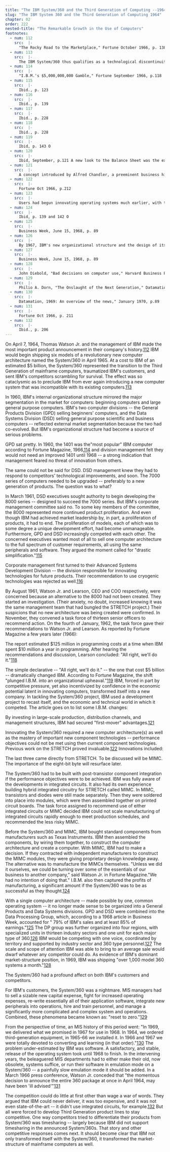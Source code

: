 ```yaml
---
title: "The IBM System/360 and the Third Generation of Computing --1964"
slug: "The IBM System 360 and the Third Generation of Computing 1964"
chapter: 02
order: 222
nested-title: "The Remarkable Growth in the Use of Computers"
footnotes:
  - num: 112
    src:  |-
      "The Rocky Road to the Marketplace," Fortune October 1966, p. 138
  - num: 113
    src:  |-
      The IBM System/360 thus qualifies as a technological discontinuity.
  - num: 114
    src:  |-
      "I.B.M.'s $5,000,000,000 Gamble," Fortune September 1966, p.118
  - num: 115
    src:  |-
      Ibid., p. 123
  - num: 116
    src:  |-
      Ibid., p. 139
  - num: 117
    src:  |-
      Ibid., p. 228
  - num: 118
    src:  |-
      Ibid., p. 228
  - num: 119
    src:  |-
      Ibid, p. 143 O
  - num: 120
    src:  |-
      Ibid, September, p.121 A new look to the Balance Sheet was the existence of debt. TBD
  - num: 121
    src:  |-
      A concept introduced by Alfred Chandler, a preeminent business historian. See "The Visible Hand," and "Scale and Scope."
  - num: 122
    src:  |-
      Fortune Oct 1966, p.212
  - num: 123
    src:  |-
      Users had begun innovating operating systems much earlier, with the IBM 704. What was new by way of scale was a manufacturer innovating, selling and supporting an operating system.
  - num: 124
    src:  |-
      Ibid, p. 139 and 142 O
  - num: 125
    src:  |-
      Business Week, June 15, 1968, p. 89
  - num: 126
    src:  |-
      By 1967, IBM's new organizational structure and the design of its corporate information system reinforced each other; each having changed to accommodate the needs of the System/360.
  - num: 127
    src:  |-
      Business Week, June 15, 1968, p. 89
  - num: 128
    src:  |-
      John Diebold, "Bad decisions on computer use," Harvard Business Review Jan/Feb 1969, p.14
  - num: 129
    src:  |-
      Philio A. Dorn, "The Onslaught of the Next Generation," Datamation Jan 1970, p. 76
  - num: 130
    src:  |-
      Datamation, 1969: An overview of the news," January 1970, p.89
  - num: 131
    src:  |-
      Fortune Oct 1966, p. 211
  - num: 132
    src:  |-
      Ibid., p. 206
---
```


On April 7, 1964, Thomas Watson Jr. and the management of IBM made the most important product announcement in their company's history.<a name="fnloc112" href="#fn112">112</a> IBM would begin shipping six models of a revolutionary new computer architecture named the System/360 in April 1965. At a cost to IBM of an estimated $5 billion, the System/360 represented the transition to the Third Generation of mainframe computers, traumatized IBM's customers, and sent IBM's competitors scrambling for survival. The effect was so cataclysmic as to preclude IBM from ever again introducing a new computer system that was incompatible with its existing computers.<a name="fnloc113" href="#fn113">113</a> 

In 1960, IBM's internal organizational structure mirrored the major segmentation in the market for computers: beginning computers and large general purpose computers. IBM's two computer divisions -- the General Products Division (GPD) selling beginners' computers, and the Data Systems Division (DSD) selling general purpose scientific and business computers -- reflected external market segmentation because the two had co-evolved. But IBM's organizational structure had become a source of serious problems.

GPD sat pretty. In 1960, the 1401 was the"most popular" IBM computer according to Fortune Magazine, 1966,<a name="fnloc114" href="#fn114">114</a> and division management felt they would not need an improved 1401 until 1968 -- a strong indication that management feared no threat of innovation from others.

The same could not be said for DSD. DSD management knew they had to respond to competitors' technological improvements, and soon. The 7000 series of computers needed to be upgraded -- preferably to a new generation of products. The question was to what?

In March 1961, DSD executives sought authority to begin developing the 8000 series -- designed to succeed the 7000 series. But IBM's corporate management committee said no. To some key members of the committee, the 8000 represented more continued product proliferation. And even though IBM had achieved market leadership by, in part, a proliferation of products, it had to end. The proliferation of models, each of which was to some degree a unique development effort, had become unmanageable. Furthermore, GPD and DSD increasingly competed with each other. The concerned executives wanted most of all to sell one computer architecture to the full spectrum of customer requirements, all using the same peripherals and software. They argued the moment called for "drastic simplification."<a name="fnloc115" href="#fn115">115</a> 

Corporate management first turned to their Advanced Systems Development Division -- the division responsible for innovating technologies for future products. Their recommendation to use cryogenic technologies was rejected as well.<a name="fnloc116" href="#fn116">116</a> 

By August 1961, Watson Jr. and Learson, CEO and COO respectively, were concerned because an alternative to the 8000 had not been created. They started an investigation. (Their anxiety, no doubt, increased knowing it was the same management team that had bungled the STRETCH project.) Their suspicions that no new architecture was being created were confirmed. In November, they convened a task force of thirteen senior officers to recommend action. On the fourth of January, 1962, the task force gave their recommendations to Watson Jr. and Learson. As reported by Fortune Magazine a few years later (1966):


The report estimated $125 million in programming costs at a time when IBM spent $10 million a year in programming. After hearing the recommendations and discussion, Learson concluded: "All right, we'll do it."<a name="fnloc118" href="#fn118">118</a> 

The simple declarative -- "All right, we'll do it." -- the one that cost $5 billion -- dramatically changed IBM. According to Fortune Magazine, the shift "plunged I.B.M. into an organizational upheaval."<a name="fnloc119" href="#fn119">119</a> IBM, forced in part by competitive pressure, yet also incentivized by confidence in the economic potential latent in innovating computers, transformed itself into a new company. In tackling the System/360 project, IBM used a development project to recast itself, and the economic and technical world in which it competed. The article goes on to list some I.B.M. changes:


By investing in large-scale production, distribution channels, and management structures, IBM had secured "first-mover" advantages.<a name="fnloc121" href="#fn121">121</a> 

Innovating the System/360 required a new computer architecture(s) as well as the mastery of important new component technologies -- performance objectives could not be met using then current component technologies. Previous work on the STRETCH proved invaluable.<a name="fnloc122" href="#fn122">122</a> Innovations included:


The last three came directly from STRETCH. To be discussed will be MIMC. The importance of the eight-bit byte will resurface later.

The System/360 had to be built with post-transistor component integration if the performance objectives were to be achieved. IBM was fully aware of the developments in integrated circuits. It also had its own experience building hybrid integrated circuitry for STRETCH called MIMC. In MIMC, transistors and diodes were still made separately. Then they were soldered into place into modules, which were then assembled together on printed circuit boards. The task force assigned to recommend use of either integrated circuits or MIMC decided IBM could not scale manufacturing of integrated circuits rapidly enough to meet production schedules, and recommended the less risky MIMC.

Before the System/360 and MIMC, IBM bought standard components from manufacturers such as Texas Instruments. IBM then assembled the components, by wiring them together, to construct the computer architecture and create a computer. With MIMC, IBM had to make a decision. If they contracted with independent manufacturers to construct the MIMC modules, they were giving proprietary design knowledge away. The alternative was to manufacture the MIMCs themselves. "Unless we did it ourselves, we could be turning over some of the essentials of our business to another company," said Watson Jr. in Fortune Magazine."We had no intention of doing that." I.B.M. also then captured the profits of manufacturing, a significant amount if the System/360 was to be as successful as they thought.<a name="fnloc124" href="#fn124">124</a> 

With a single computer architecture -- made possible by one, common operating system -- it no longer made sense to be organized into a General Products and Data Systems divisions. GPD and DSD were combined into the Data Processing Group, which, according to a 1968 article in Business Week, accounted for " 79% of IBM's sales and at least 85% of earnings."<a name="fnloc125" href="#fn125">125</a> The DP group was further organized into four regions, with specialized units in thirteen industry sectors and one unit for each major type of 360.<a name="fnloc126" href="#fn126">126</a> IBM would be competing with one voice, coordinated by territory and supported by industry sector and 360 type personnel.<a name="fnloc127" href="#fn127">127</a> The scale and scope of attention IBM was able to bring to an average sale would dwarf whatever any competitor could do. As evidence of IBM's dominant market-structure position, in 1969, IBM was shipping "over 1,000 model 360 systems a month."<a name="fnloc128" href="#fn128">128</a> 

The System/360 had a profound affect on both IBM's customers and competitors.

For IBM's customers, the System/360 was a nightmare. MIS managers had to sell a sizable new capital expense, fight for increased operating expenses, re-write essentially all of their application software, integrate new peripherals into operations, hire and train personnel, and manage a significantly more complicated and complex system and operations. Combined, these phenomena became known as: "reset to zero."<a name="fnloc129" href="#fn129">129</a> 

From the perspective of time, an MIS history of this period went: "In 1969, we delivered what we promised in 1967 for use in 1968. In 1964, we ordered third-generation equipment, in 1965-66 we installed it. In 1966 and 1967 we were totally devoted to converting and learning (in that order)."<a name="fnloc130" href="#fn130">130</a> The problem under-estimated by IBM was software. A satisfactory, and stable, release of the operating system took until 1968 to finish. In the intervening years, the beleaguered MIS departments had to either make their old, now obsolete, systems suffice, or run their software in emulation mode on a System/360 -- a painfully slow emulation mode it should be added. In a March 1966 press conference, Watson Jr. conceded that "the momentous decision to announce the entire 360 package at once in April 1964, may have been 'ill advised'"<a name="fnloc131" href="#fn131">131</a> 

The competition could do little at first other than wage a war of words. They argued that IBM could never deliver, it was too expensive, and it was not even state-of-the-art -- it didn't use integrated circuits, for example.<a name="fnloc132" href="#fn132">132</a> But all were forced to develop Third Generation product lines to stay competitive. One way competitors tried to differentiate their products from System/360 was timesharing -- largely because IBM did not support timesharing in the announced System/360s. That story and other competitive responses comes next. It should become clear that IBM not only transformed itself with the System/360, it transformed the market-structure of mainframe computers as well.

